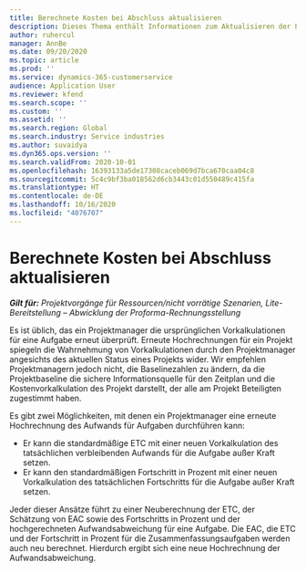 ```yaml
---
title: Berechnete Kosten bei Abschluss aktualisieren
description: Dieses Thema enthält Informationen zum Aktualisieren der Projektion des Aufwands für ein Projekt.
author: ruhercul
manager: AnnBe
ms.date: 09/20/2020
ms.topic: article
ms.prod: ''
ms.service: dynamics-365-customerservice
audience: Application User
ms.reviewer: kfend
ms.search.scope: ''
ms.custom: ''
ms.assetid: ''
ms.search.region: Global
ms.search.industry: Service industries
ms.author: suvaidya
ms.dyn365.ops.version: ''
ms.search.validFrom: 2020-10-01
ms.openlocfilehash: 16393133a5de17308caceb069d7bca670caa04c8
ms.sourcegitcommit: 5c4c9bf3ba018562d6cb3443c01d550489c415fa
ms.translationtype: HT
ms.contentlocale: de-DE
ms.lasthandoff: 10/16/2020
ms.locfileid: "4076707"
---
```

# <a name="update-estimate-at-completion"></a>Berechnete Kosten bei Abschluss aktualisieren

_**Gilt für:** Projektvorgänge für Ressourcen/nicht vorrätige Szenarien, Lite-Bereitstellung – Abwicklung der Proforma-Rechnungsstellung_

Es ist üblich, das ein Projektmanager die ursprünglichen Vorkalkulationen für eine Aufgabe erneut überprüft. Erneute Hochrechnungen für ein Projekt spiegeln die Wahrnehmung von Vorkalkulationen durch den Projektmanager angesichts des aktuellen Status eines Projekts wider. Wir empfehlen Projektmanagern jedoch nicht, die Baselinezahlen zu ändern, da die Projektbaseline die sichere Informationsquelle für den Zeitplan und die Kostenvorkalkulation des Projekt darstellt, der alle am Projekt Beteiligten zugestimmt haben.

Es gibt zwei Möglichkeiten, mit denen ein Projektmanager eine erneute Hochrechnung des Aufwands für Aufgaben durchführen kann:

- Er kann die standardmäßige ETC mit einer neuen Vorkalkulation des tatsächlichen verbleibenden Aufwands für die Aufgabe außer Kraft setzen. 
- Er kann den standardmäßigen Fortschritt in Prozent mit einer neuen Vorkalkulation des tatsächlichen Fortschritts für die Aufgabe außer Kraft setzen.

Jeder dieser Ansätze führt zu einer Neuberechnung der ETC, der Schätzung von EAC sowie des Fortschritts in Prozent und der hochgerechneten Aufwandsabweichung für eine Aufgabe. Die EAC, die ETC und der Fortschritt in Prozent für die Zusammenfassungsaufgaben werden auch neu berechnet. Hierdurch ergibt sich eine neue Hochrechnung der Aufwandsabweichung.

